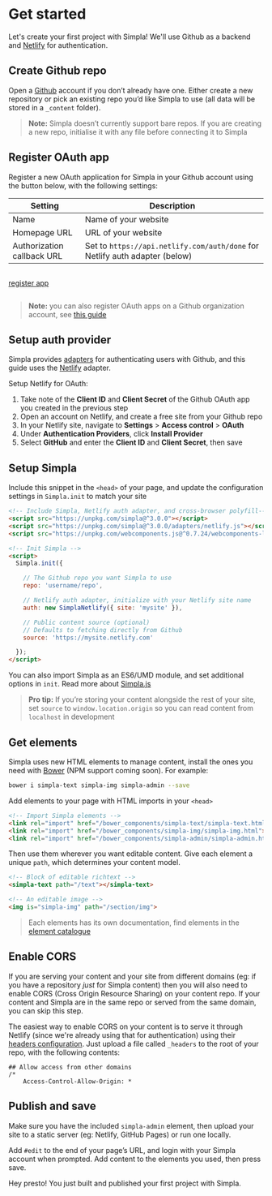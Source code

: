 # Get started

Let's create your first project with Simpla! We'll use Github as a backend and [Netlify](https://netlify.com) for authentication.

## Create Github repo

Open a [Github](https://github.com) account if you don’t already have one. Either create a new repository or pick an existing repo you’d like Simpla to use (all data will be stored in a `_content` folder).

> **Note:** Simpla doesn’t currently support bare repos. If you are creating a new repo, initialise it with any file before connecting it to Simpla

## Register OAuth app

Register a new OAuth application for Simpla in your Github account using the button below, with the following settings:

| Setting | Description |
| --- | --- |
| Name | Name of your website |
| Homepage URL | URL of your website |
| Authorization callback URL | Set to `https://api.netlify.com/auth/done` for Netlify auth adapter (below) |

<p style="display:inline-block; width:100%;">
  <a href="https://github.com/settings/applications/new" class="simpla-button">register app</a>
</p>

> **Note:** you can also register OAuth apps on a Github organization account, see [this guide](https://developer.github.com/apps/building-integrations/setting-up-and-registering-oauth-apps/registering-oauth-apps/)

## Setup auth provider

Simpla provides [adapters](/guides/adapters) for authenticating users with Github, and this guide uses the [Netlify](https://www.netlify.com) adapter.

Setup Netlify for OAuth:

1.  Take note of the **Client ID** and **Client Secret** of the Github OAuth app you created in the previous step
2.  Open an account on Netlify, and create a free site from your Github repo
3.  In your Netlify site, navigate to **Settings** > **Access control** > **OAuth**
4.  Under **Authentication Providers**, click **Install Provider**
5.  Select **GitHub** and enter the **Client ID** and **Client Secret**, then save

## Setup Simpla

Include this snippet in the `<head>` of your page, and update the configuration settings in `Simpla.init` to match your site

```html
<!-- Include Simpla, Netlify auth adapter, and cross-browser polyfill-->
<script src="https://unpkg.com/simpla@^3.0.0"></script>
<script src="https://unpkg.com/simpla@^3.0.0/adapters/netlify.js"></script>
<script src="https://unpkg.com/webcomponents.js@^0.7.24/webcomponents-lite.min.js" async></script>

<!-- Init Simpla -->
<script>
  Simpla.init({

    // The Github repo you want Simpla to use
    repo: 'username/repo',

    // Netlify auth adapter, initialize with your Netlify site name
    auth: new SimplaNetlify({ site: 'mysite' }),

    // Public content source (optional)
    // Defaults to fetching directly from Github
    source: 'https://mysite.netlify.com'

  });
</script>
```

You can also import Simpla as an ES6/UMD module, and set additional options in `init`. Read more about [Simpla.js](/guides/simpla-js)

> **Pro tip:** If you’re storing your content alongside the rest of your site, set `source` to `window.location.origin` so you can read content from `localhost` in development

## Get elements

Simpla uses new HTML elements to manage content, install the ones you need with [Bower](https://bower.io) (NPM support coming soon). For example:

```sh
bower i simpla-text simpla-img simpla-admin --save
```

Add elements to your page with HTML imports in your `<head>`

```html
<!-- Import Simpla elements -->
<link rel="import" href="/bower_components/simpla-text/simpla-text.html">
<link rel="import" href="/bower_components/simpla-img/simpla-img.html">
<link rel="import" href="/bower_components/simpla-admin/simpla-admin.html" async>
```

Then use them wherever you want editable content. Give each element a unique `path`, which determines your content model.

```html
<!-- Block of editable richtext -->
<simpla-text path="/text"></simpla-text>

<!-- An editable image -->
<img is="simpla-img" path="/section/img">
```

> Each elements has its own documentation, find elements in the [element catalogue](https://www.webcomponents.org/collection/simplajs/simpla-elements)

## Enable CORS

If you are serving your content and your site from different domains (eg: if you have a repository _just_ for Simpla content) then you will also need to enable CORS (Cross Origin Resource Sharing) on your content repo. If your content and Simpla are in the same repo or served from the same domain, you can skip this step.

The easiest way to enable CORS on your content is to serve it through Netlify (since we're already using that for authentication) using their [headers configuration](https://www.netlify.com/docs/headers-and-basic-auth/). Just upload a file called `_headers` to the root of your repo, with the following contents:

```
## Allow access from other domains
/*
	Access-Control-Allow-Origin: *
```

## Publish and save

Make sure you have the included `simpla-admin` element, then upload your site to a static server (eg: Netlify, GitHub Pages) or run one locally.

Add `#edit` to the end of your page’s URL, and login with your Simpla account when prompted. Add content to the elements you used, then press save.

Hey presto! You just built and published your first project with Simpla.
